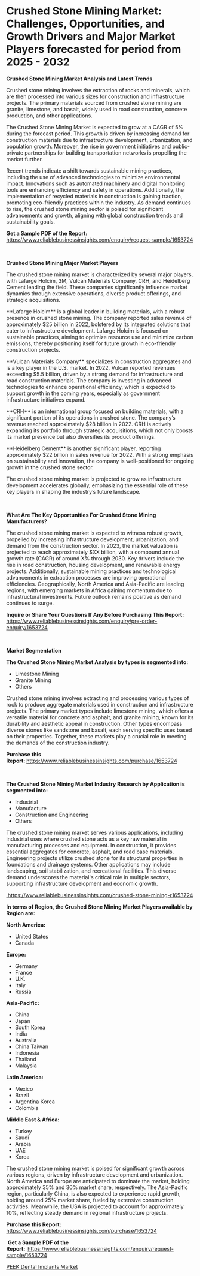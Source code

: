 <p><h1>Crushed Stone Mining Market: Challenges, Opportunities, and Growth Drivers and Major Market Players forecasted for period from 2025 - 2032</h1></p><p><strong>Crushed Stone Mining Market Analysis and Latest Trends</strong></p>
<p><p>Crushed stone mining involves the extraction of rocks and minerals, which are then processed into various sizes for construction and infrastructure projects. The primary materials sourced from crushed stone mining are granite, limestone, and basalt, widely used in road construction, concrete production, and other applications.</p><p>The Crushed Stone Mining Market is expected to grow at a CAGR of 5% during the forecast period. This growth is driven by increasing demand for construction materials due to infrastructure development, urbanization, and population growth. Moreover, the rise in government initiatives and public-private partnerships for building transportation networks is propelling the market further.</p><p>Recent trends indicate a shift towards sustainable mining practices, including the use of advanced technologies to minimize environmental impact. Innovations such as automated machinery and digital monitoring tools are enhancing efficiency and safety in operations. Additionally, the implementation of recycled materials in construction is gaining traction, promoting eco-friendly practices within the industry. As demand continues to rise, the crushed stone mining sector is poised for significant advancements and growth, aligning with global construction trends and sustainability goals.</p></p>
<p><strong>Get a Sample PDF of the Report:&nbsp;</strong> <a href="https://www.reliablebusinessinsights.com/enquiry/request-sample/1653724?utm_campaign=2930&utm_medium=2&utm_source=Github&utm_content=ia&utm_term=07032025&utm_id=crushed-stone-mining">https://www.reliablebusinessinsights.com/enquiry/request-sample/1653724</a></p>
<p>&nbsp;</p>
<p><strong>Crushed Stone Mining Major Market Players</strong></p>
<p><p>The crushed stone mining market is characterized by several major players, with Lafarge Holcim, 3M, Vulcan Materials Company, CRH, and Heidelberg Cement leading the field. These companies significantly influence market dynamics through extensive operations, diverse product offerings, and strategic acquisitions.</p><p>**Lafarge Holcim** is a global leader in building materials, with a robust presence in crushed stone mining. The company reported sales revenue of approximately $25 billion in 2022, bolstered by its integrated solutions that cater to infrastructure development. Lafarge Holcim is focused on sustainable practices, aiming to optimize resource use and minimize carbon emissions, thereby positioning itself for future growth in eco-friendly construction projects.</p><p>**Vulcan Materials Company** specializes in construction aggregates and is a key player in the U.S. market. In 2022, Vulcan reported revenues exceeding $5.5 billion, driven by a strong demand for infrastructure and road construction materials. The company is investing in advanced technologies to enhance operational efficiency, which is expected to support growth in the coming years, especially as government infrastructure initiatives expand.</p><p>**CRH** is an international group focused on building materials, with a significant portion of its operations in crushed stone. The company’s revenue reached approximately $28 billion in 2022. CRH is actively expanding its portfolio through strategic acquisitions, which not only boosts its market presence but also diversifies its product offerings.</p><p>**Heidelberg Cement** is another significant player, reporting approximately $22 billion in sales revenue for 2022. With a strong emphasis on sustainability and innovation, the company is well-positioned for ongoing growth in the crushed stone sector.</p><p>The crushed stone mining market is projected to grow as infrastructure development accelerates globally, emphasizing the essential role of these key players in shaping the industry’s future landscape.</p></p>
<p>&nbsp;</p>
<p><strong>What Are The Key Opportunities For Crushed Stone Mining Manufacturers?</strong></p>
<p><p>The crushed stone mining market is expected to witness robust growth, propelled by increasing infrastructure development, urbanization, and demand from the construction sector. In 2023, the market valuation is projected to reach approximately $XX billion, with a compound annual growth rate (CAGR) of around X% through 2030. Key drivers include the rise in road construction, housing development, and renewable energy projects. Additionally, sustainable mining practices and technological advancements in extraction processes are improving operational efficiencies. Geographically, North America and Asia-Pacific are leading regions, with emerging markets in Africa gaining momentum due to infrastructural investments. Future outlook remains positive as demand continues to surge.</p></p>
<p><strong>Inquire or Share Your Questions If Any Before Purchasing This Report:</strong> <a href="https://www.reliablebusinessinsights.com/enquiry/pre-order-enquiry/1653724?utm_campaign=2930&utm_medium=2&utm_source=Github&utm_content=ia&utm_term=07032025&utm_id=crushed-stone-mining">https://www.reliablebusinessinsights.com/enquiry/pre-order-enquiry/1653724</a></p>
<p>&nbsp;</p>
<p><strong>Market Segmentation</strong></p>
<p><strong>The Crushed Stone Mining Market Analysis by types is segmented into:</strong></p>
<p><ul><li>Limestone Mining</li><li>Granite Mining</li><li>Others</li></ul></p>
<p><p>Crushed stone mining involves extracting and processing various types of rock to produce aggregate materials used in construction and infrastructure projects. The primary market types include limestone mining, which offers a versatile material for concrete and asphalt, and granite mining, known for its durability and aesthetic appeal in construction. Other types encompass diverse stones like sandstone and basalt, each serving specific uses based on their properties. Together, these markets play a crucial role in meeting the demands of the construction industry.</p></p>
<p><strong>Purchase this Report:&nbsp;</strong><a href="https://www.reliablebusinessinsights.com/purchase/1653724?utm_campaign=2930&utm_medium=2&utm_source=Github&utm_content=ia&utm_term=07032025&utm_id=crushed-stone-mining">https://www.reliablebusinessinsights.com/purchase/1653724</a></p>
<p>&nbsp;</p>
<p><strong>The Crushed Stone Mining Market Industry Research by Application is segmented into:</strong></p>
<p><ul><li>Industrial</li><li>Manufacture</li><li>Construction and Engineering</li><li>Others</li></ul></p>
<p><p>The crushed stone mining market serves various applications, including industrial uses where crushed stone acts as a key raw material in manufacturing processes and equipment. In construction, it provides essential aggregates for concrete, asphalt, and road base materials. Engineering projects utilize crushed stone for its structural properties in foundations and drainage systems. Other applications may include landscaping, soil stabilization, and recreational facilities. This diverse demand underscores the material's critical role in multiple sectors, supporting infrastructure development and economic growth.</p></p>
<p><a href="https://www.reliablebusinessinsights.com/crushed-stone-mining-r1653724?utm_campaign=2930&utm_medium=2&utm_source=Github&utm_content=ia&utm_term=07032025&utm_id=crushed-stone-mining">&nbsp;https://www.reliablebusinessinsights.com/crushed-stone-mining-r1653724</a></p>
<p><strong>In terms of Region, the Crushed Stone Mining Market Players available by Region are:</strong></p>
<p>
    <p> <strong> North America: </strong>
        <ul>
            <li>United States</li>
            <li>Canada</li>
        </ul>
        </p> 
    <p> <strong> Europe: </strong>
        <ul>
            <li>Germany</li>
            <li>France</li>
            <li>U.K.</li>
            <li>Italy</li>
            <li>Russia</li>
        </ul>
        </p> 
    <p> <strong> Asia-Pacific: </strong>
        <ul>
            <li>China</li>
            <li>Japan</li>
            <li>South Korea</li>
            <li>India</li>
            <li>Australia</li>
            <li>China Taiwan</li>
            <li>Indonesia</li>
            <li>Thailand</li>
            <li>Malaysia</li>
        </ul>
        </p> 
    <p> <strong> Latin America: </strong>
        <ul>
            <li>Mexico</li>
            <li>Brazil</li>
            <li>Argentina Korea</li>
            <li>Colombia</li>
        </ul>
        </p> 
    <p> <strong> Middle East & Africa: </strong>
        <ul>
            <li>Turkey</li>
            <li>Saudi</li>
            <li>Arabia</li>
            <li>UAE</li>
            <li>Korea</li>
        </ul>
    </p>
    </p>
<p><p>The crushed stone mining market is poised for significant growth across various regions, driven by infrastructure development and urbanization. North America and Europe are anticipated to dominate the market, holding approximately 35% and 30% market share, respectively. The Asia-Pacific region, particularly China, is also expected to experience rapid growth, holding around 25% market share, fueled by extensive construction activities. Meanwhile, the USA is projected to account for approximately 10%, reflecting steady demand in regional infrastructure projects.</p></p>
<p><strong>Purchase this Report: </strong><a href="https://www.reliablebusinessinsights.com/purchase/1653724?utm_campaign=2930&utm_medium=2&utm_source=Github&utm_content=ia&utm_term=07032025&utm_id=crushed-stone-mining">https://www.reliablebusinessinsights.com/purchase/1653724</a></p>
<p>&nbsp;<strong>Get a Sample PDF of the Report:&nbsp;&nbsp;</strong><a href="https://www.reliablebusinessinsights.com/enquiry/request-sample/1653724?utm_campaign=2930&utm_medium=2&utm_source=Github&utm_content=ia&utm_term=07032025&utm_id=crushed-stone-mining">https://www.reliablebusinessinsights.com/enquiry/request-sample/1653724</a></p>
<p><strong></strong></p>
<p><p><a href="https://github.com/paljuhubeyde/Market-Research-Report-List-1/blob/main/peek-dental-implants-market.md?utm_campaign=2930&utm_medium=2&utm_source=Github&utm_content=ia&utm_term=07032025&utm_id=crushed-stone-mining">PEEK Dental Implants Market</a></p></p>